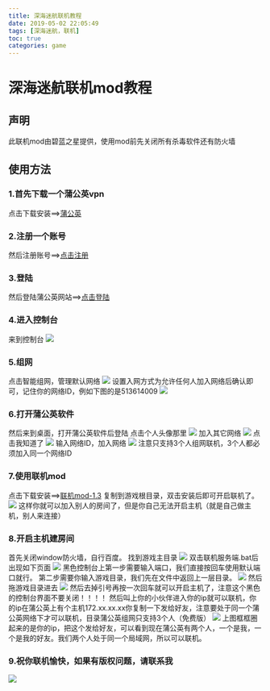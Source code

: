 ```yaml
---
title: 深海迷航联机教程
date: 2019-05-02 22:05:49
tags: [深海迷航，联机]
toc: true 
categories: game
---
```

# 深海迷航联机mod教程
## 声明
此联机mod由碧蓝之星提供，使用mod前先关闭所有杀毒软件还有防火墙
## 使用方法
### 1.首先下载一个蒲公英vpn
点击下载安装==>[蒲公英](http://cloud.aboutme.ink/s/YafattpcqtFkB9a)
### 2.注册一个账号
然后注册账号==>[点击注册](https://console.oray.com/passport/register.html)
### 3.登陆
然后登陆蒲公英网站==>[点击登陆](https://console.oray.com)
### 4.进入控制台
来到控制台
![](深海迷航联机教程/6.png)
### 5.组网
点击智能组网，管理默认网络
![](深海迷航联机教程/7.png)
设置入网方式为允许任何人加入网络后确认即可，记住你的网络ID，例如下图的是513614009
![](深海迷航联机教程/8.png)
### 6.打开蒲公英软件
然后来到桌面，打开蒲公英软件后登陆
点击个人头像那里
![](深海迷航联机教程/9.png)
加入其它网络
![](深海迷航联机教程/10.png)
点击我知道了
![](深海迷航联机教程/11.png)
输入网络ID，加入网络
![](深海迷航联机教程/12.png)
注意只支持3个人组网联机，3个人都必须加入同一个网络ID

### 7.使用联机mod
点击下载安装==>[联机mod-1.3](http://cloud.aboutme.ink/s/dCQDECRP2re2Wyt)
复制到游戏根目录，双击安装后即可开启联机了。
![](深海迷航联机教程/1.png)
这样你就可以加入别人的房间了，但是你自己无法开启主机（就是自己做主机，别人来连接）

### 8.开启主机建房间
首先关闭window防火墙，自行百度。
找到游戏主目录
![](深海迷航联机教程/2.png)
双击联机服务端.bat后出现如下页面
![](深海迷航联机教程/13.png)
黑色控制台上第一步需要输入端口，我们直接按回车使用默认端口就行。
第二步需要你输入游戏目录，我们先在文件中返回上一层目录。
![](深海迷航联机教程/3.png)
然后拖游戏目录进去
![](深海迷航联机教程/4.png)
然后去掉引号再按一次回车就可以开启主机了，注意这个黑色的控制台界面不要关闭！！！！
然后叫上你的小伙伴进入你的ip就可以联机，你的ip在蒲公英上有个主机172.xx.xx.xx你复制一下发给好友，注意要处于同一个蒲公英网络下才可以联机，目录蒲公英组网只支持3个人（免费版）
![](深海迷航联机教程/5.png)
上图框框圈起来的是你的ip，把这个发给好友，可以看到现在蒲公英有两个人，一个是我，一个是我的好友。我们两个人处于同一个局域网，所以可以联机。

### 9.祝你联机愉快，如果有版权问题，请联系我


![](https://inner.ink/pqs/img/huanhu.gif)